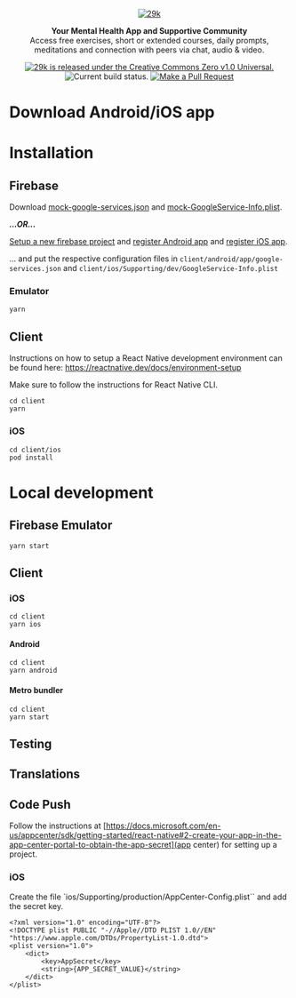 <div align="center">

[![29k](https://user-images.githubusercontent.com/474066/174894987-58605dd7-86b8-4455-9c86-f17346f4e213.png)](https://29k.org)  
</div>

<p align="center">
  <strong>Your Mental Health App and Supportive Community</strong></br>
  Access free exercises, short or extended courses, daily prompts, meditations and connection with peers via chat, audio & video.
</p>

<p align="center">
  <a href="https://github.com/29ki/29k/blob/HEAD/LICENSE">
    <img src="https://img.shields.io/github/license/29ki/29k" alt="29k is released under the Creative Commons Zero v1.0 Universal." />
  </a>
  <img src="https://github.com/29ki/29k/actions/workflows/main.yml/badge.svg" alt="Current build status." />
  <a href="http://makeapullrequest.com"><img src="https://img.shields.io/badge/PRs-welcome-brightgreen.svg" alt="Make a Pull Request"></a>
</p>

# Download Android/iOS app

# Installation

## Firebase

Download [mock-google-services.json](https://github.com/firebase/quickstart-android/blob/master/mock-google-services.json) and [mock-GoogleService-Info.plist](https://github.com/firebase/quickstart-ios/blob/master/mock-GoogleService-Info.plist).

**_...OR..._**

[Setup a new firebase project](https://cloud.google.com/firestore/docs/client/get-firebase) and [register Android app](https://firebase.google.com/docs/android/setup#create-firebase-project) and [register iOS app](https://firebase.google.com/docs/ios/setup#register-app).

... and put the respective configuration files in `client/android/app/google-services.json` and `client/ios/Supporting/dev/GoogleService-Info.plist`

### Emulator

```
yarn
```

## Client

Instructions on how to setup a React Native development environment can be found here: https://reactnative.dev/docs/environment-setup

Make sure to follow the instructions for React Native CLI.

```
cd client
yarn
```

### iOS

```
cd client/ios
pod install
```

# Local development

## Firebase Emulator

```
yarn start
```

## Client

### iOS

```
cd client
yarn ios
```

#### Android

```
cd client
yarn android
```

#### Metro bundler

```
cd client
yarn start
```

## Testing

## Translations


## Code Push
Follow the instructions at [https://docs.microsoft.com/en-us/appcenter/sdk/getting-started/react-native#2-create-your-app-in-the-app-center-portal-to-obtain-the-app-secret](app center) for setting up a project. 

### iOS
Create the file `ios/Supporting/production/AppCenter-Config.plist``
and add the secret key.
```
<?xml version="1.0" encoding="UTF-8"?>
<!DOCTYPE plist PUBLIC "-//Apple//DTD PLIST 1.0//EN" "https://www.apple.com/DTDs/PropertyList-1.0.dtd">
<plist version="1.0">
	<dict>
		<key>AppSecret</key>
		<string>{APP_SECRET_VALUE}</string>
	</dict>
</plist>
```